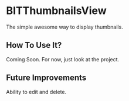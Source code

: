 BITThumbnailsView
=================

The simple awesome way to display thumbnails. 

How To Use It?
----------------
Coming Soon. For now, just look at the project.

Future Improvements
---------------------
Ability to edit and delete.